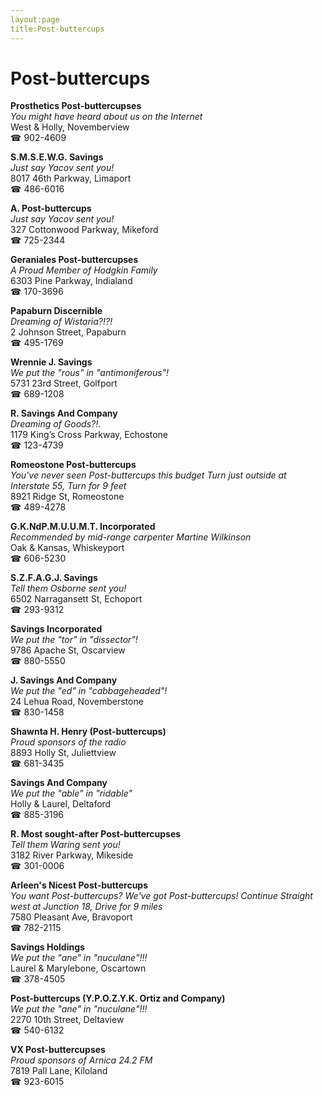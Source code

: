 ```yaml
---
layout:page
title:Post-buttercups
---
```

# Post-buttercups

**Prosthetics Post-buttercupses**  
_You might have heard about us on the Internet_  
West & Holly, Novemberview  
☎ 902-4609



**S.M.S.E.W.G. Savings**  
_Just say Yacov sent you!_  
8017 46th Parkway, Limaport  
☎ 486-6016



**A. Post-buttercups**  
_Just say Yacov sent you!_  
327 Cottonwood Parkway, Mikeford  
☎ 725-2344



**Geraniales Post-buttercupses**  
_A Proud Member of Hodgkin Family_  
6303 Pine Parkway, Indialand  
☎ 170-3696



**Papaburn Discernible**  
_Dreaming of Wistaria?!?!_  
2 Johnson Street, Papaburn  
☎ 495-1769



**Wrennie J. Savings**  
_We put the "rous" in "antimoniferous"!_  
5731 23rd Street, Golfport  
☎ 689-1208



**R. Savings And Company**  
_Dreaming of Goods?!._  
1179 King’s Cross Parkway, Echostone  
☎ 123-4739



**Romeostone Post-buttercups**  
_You've never seen Post-buttercups this budget 
Turn just outside at Interstate 55, Turn for 9 feet_  
8921 Ridge St, Romeostone  
☎ 489-4278



**G.K.NdP.M.U.U.M.T. Incorporated**  
_Recommended by mid-range carpenter Martine Wilkinson_  
Oak & Kansas, Whiskeyport  
☎ 606-5230



**S.Z.F.A.G.J. Savings**  
_Tell them Osborne sent you!_  
6502 Narragansett St, Echoport  
☎ 293-9312



**Savings Incorporated**  
_We put the "tor" in "dissector"!_  
9786 Apache St, Oscarview  
☎ 880-5550



**J. Savings And Company**  
_We put the "ed" in "cabbageheaded"!_  
24 Lehua Road, Novemberstone  
☎ 830-1458



**Shawnta H. Henry (Post-buttercups)**  
_Proud sponsors of the radio_  
8893 Holly St, Juliettview  
☎ 681-3435



**Savings And Company**  
_We put the "able" in "ridable"_  
Holly & Laurel, Deltaford  
☎ 885-3196



**R. Most sought-after Post-buttercupses**  
_Tell them Waring sent you!_  
3182 River Parkway, Mikeside  
☎ 301-0006



**Arleen's Nicest Post-buttercups**  
_You want Post-buttercups? We've got Post-buttercups! 
Continue Straight west at Junction 18, Drive for 9 miles_  
7580 Pleasant Ave, Bravoport  
☎ 782-2115



**Savings Holdings**  
_We put the "ane" in "nuculane"!!!_  
Laurel & Marylebone, Oscartown  
☎ 378-4505



**Post-buttercups (Y.P.O.Z.Y.K. Ortiz and Company)**  
_We put the "ane" in "nuculane"!!!_  
2270 10th Street, Deltaview  
☎ 540-6132



**VX Post-buttercupses**  
_Proud sponsors of Arnica 24.2 FM_  
7819 Pall Lane, Kiloland  
☎ 923-6015



